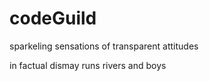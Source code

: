 # codeGuild

sparkeling sensations
of transparent attitudes

in factual dismay
runs rivers and boys


